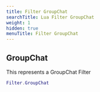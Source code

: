 ```yaml
---
title: Filter GroupChat
searchTitle: Lua Filter GroupChat
weight: 1
hidden: true
menuTitle: Filter GroupChat
---
```

## GroupChat

This represents a GroupChat Filter
```lua
Filter.GroupChat
```
